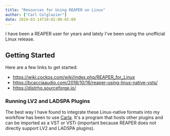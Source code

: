```yaml
---
title: "Resources for Using REAPER on Linux"
author: ["Carl Colglazier"]
date: 2019-03-14T10:02:00-05:00
---
```


I have been a REAPER user for years and lately I've been using
the unofficial Linux release.

## Getting Started

Here are a few links to get started:

- https://wiki.cockos.com/wiki/index.php/REAPER_for_Linux
- https://bcacciaaudio.com/2018/10/16/reaper-using-linux-native-vsts/
- https://distrho.sourceforge.io/

### Running LV2 and LADSPA Plugins

The best way I have found to integrate these Linux-native formats
into my workflow has been to use [Carla](http://kxstudio.linuxaudio.org/Applications:Carla). It's a program that hosts other plugins and can be imported
as a VST or VSTi (important because REAPER does not directly support
LV2 and LADSPA plugins).